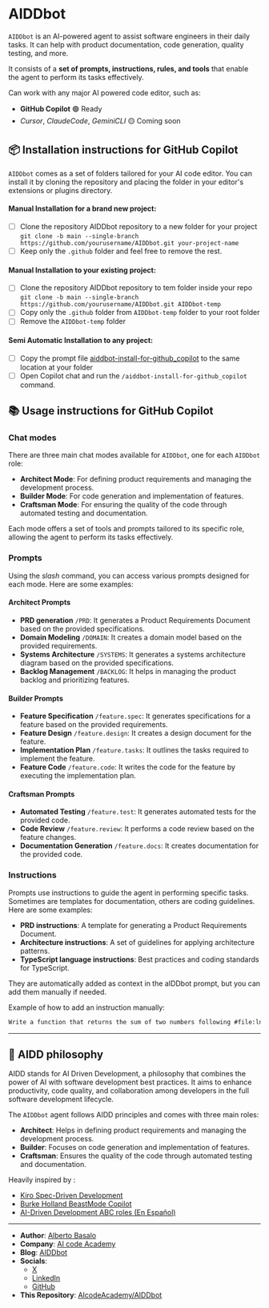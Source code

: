 # AIDDbot

`AIDDbot` is an AI-powered agent to assist software engineers in their daily tasks. It can help with product documentation, code generation, quality testing, and more.

It consists of a **set of prompts, instructions, rules, and tools** that enable the agent to perform its tasks effectively.

Can work with any major AI powered code editor, such as:

- **GitHub Copilot** 🟢 Ready
- _Cursor_, _ClaudeCode_, _GeminiCLI_ 🟡 Coming soon

## 📦 Installation instructions for GitHub Copilot

`AIDDbot` comes as a set of folders tailored for your AI code editor. You can install it by cloning the repository and placing the folder in your editor's extensions or plugins directory.

#### Manual Installation for a brand new project: 

- [ ] Clone the repository AIDDbot repository to a new folder for your project
`git clone -b main --single-branch https://github.com/yourusername/AIDDbot.git your-project-name`
- [ ] Keep only the `.github` folder and feel free to remove the rest.

#### Manual Installation to your existing project: 

- [ ] Clone the repository AIDDbot repository to tem folder inside your repo
`git clone -b main --single-branch https://github.com/yourusername/AIDDbot.git AIDDbot-temp`
- [ ] Copy only the `.github` folder from `AIDDbot-temp` folder to your root folder
- [ ] Remove the `AIDDbot-temp` folder

#### Semi Automatic Installation to any project:

- [ ] Copy the prompt file [aiddbot-install-for-github_copilot](.github/prompts/aiddbot-install-for-github_copilot.prompt.md) to the same location at your folder
- [ ] Open Copilot chat and run the `/aiddbot-install-for-github_copilot` command.

## 📚 Usage instructions for GitHub Copilot

### Chat modes

There are three main chat modes available for `AIDDbot`, one for each `AIDDbot` role:

- **Architect Mode**: For defining product requirements and managing the development process.
- **Builder Mode**: For code generation and implementation of features.
- **Craftsman Mode**: For ensuring the quality of the code through automated testing and documentation.

Each mode offers a set of tools and prompts tailored to its specific role, allowing the agent to perform its tasks effectively.

### Prompts

Using the _slash_ command, you can access various prompts designed for each mode. Here are some examples:

#### Architect Prompts

- **PRD generation** `/PRD`: It generates a Product Requirements Document based on the provided specifications.
- **Domain Modeling** `/DOMAIN`: It creates a domain model based on the provided requirements.
- **Systems Architecture** `/SYSTEMS`: It generates a systems architecture diagram based on the provided specifications.
- **Backlog Management** `/BACKLOG`: It helps in managing the product backlog and prioritizing features.

#### Builder Prompts 

- **Feature Specification** `/feature.spec`: It generates specifications for a feature based on the provided requirements.
- **Feature Design** `/feature.design`: It creates a design document for the feature.
- **Implementation Plan** `/feature.tasks`: It outlines the tasks required to implement the feature.
- **Feature Code** `/feature.code`: It writes the code for the feature by executing the implementation plan.
  
#### Craftsman Prompts

- **Automated Testing** `/feature.test`: It generates automated tests for the provided code.
- **Code Review** `/feature.review`: It performs a code review based on the feature changes.
- **Documentation Generation** `/feature.docs`: It creates documentation for the provided code.

### Instructions

Prompts use instructions to guide the agent in performing specific tasks. Sometimes are templates for documentation, others are coding guidelines. Here are some examples:

- **PRD instructions**: A template for generating a Product Requirements Document.
- **Architecture instructions**: A set of guidelines for applying architecture patterns.
- **TypeScript language instructions**: Best practices and coding standards for TypeScript.

They are automatically added as context in the aIDDbot prompt, but you can add them manually if needed.

Example of how to add an instruction manually:

```txt
Write a function that returns the sum of two numbers following #file:lng-typescript.instructions.md 
```

---

## 💭 AIDD philosophy

AIDD stands for AI Driven Development, a philosophy that combines the power of AI with software development best practices. It aims to enhance productivity, code quality, and collaboration among developers in the full software development lifecycle.

The `AIDDbot` agent follows AIDD principles and comes with three main roles:

- **Architect**: Helps in defining product requirements and managing the development process.
- **Builder**: Focuses on code generation and implementation of features.
- **Craftsman**: Ensures the quality of the code through automated testing and documentation.

Heavily inspired by : 

- [Kiro Spec-Driven Development](https://kiro.dev/docs/specs/)
- [Burke Holland BeastMode Copilot](https://burkeholland.github.io/posts/beast-mode-3-1/)
- [AI-Driven Development ABC roles (En Español)](https://aicode.academy/blog/es/el-abc-de-la-programacion-con-ia/)


---

- **Author**: [Alberto Basalo](https://albertobasalo.dev)
- **Company**: [AI code Academy](https://aicode.academy)
- **Blog**: [AIDDbot](https://aiddbot.com)
- **Socials**:
  - [X](https://x.com/albertobasalo)
  - [LinkedIn](https://www.linkedin.com/in/albertobasalo/)
  - [GitHub](https://github.com/albertobasalo)
- **This Repository**: [AIcodeAcademy/AIDDbot](https://github.com/AIcodeAcademy/AIDDbot)